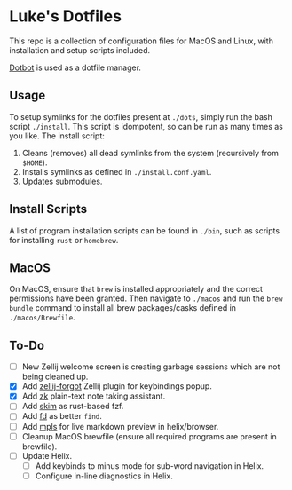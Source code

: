 # Luke's Dotfiles

This repo is a collection of configuration files for MacOS and Linux, with
installation and setup scripts included.

[Dotbot](https://github.com/anishathalye/dotbot/tree/b8891c5fb72485316fba54d2c1310320c9ebf4d5f)
is used as a dotfile manager.

## Usage

To setup symlinks for the dotfiles present at `./dots`, simply run the bash
script `./install`. This script is idompotent, so can be run as many times as
you like. The install script:

1. Cleans (removes) all dead symlinks from the system (recursively from
   `$HOME`).
2. Installs symlinks as defined in `./install.conf.yaml`.
3. Updates submodules.

## Install Scripts

A list of program installation scripts can be found in `./bin`, such as scripts
for installing `rust` or `homebrew`.

## MacOS

On MacOS, ensure that `brew` is installed appropriately and the correct
permissions have been granted. Then navigate to `./macos` and run the
`brew bundle` command to install all brew packages/casks defined in
`./macos/Brewfile`.

## To-Do

- [ ] New Zellij welcome screen is creating garbage sessions which are not being
      cleaned up.
- [x] Add [zellij-forgot](https://github.com/karimould/-forgot) Zellij plugin
      for keybindings popup.
- [x] Add [zk](https://github.com/zk-org/zk) plain-text note taking assistant.
- [ ] Add [skim](https://github.com/skim-rs/skim) as rust-based fzf.
- [ ] Add [fd](https://github.com/sharkdp/fd) as better `find`.
- [ ] Add [mpls](https://github.com/mhersson/mpls) for live markdown preview in
      helix/browser.
- [ ] Cleanup MacOS brewfile (ensure all required programs are present in
      brewfile).
- [ ] Update Helix.
  - [ ] Add keybinds to minus mode for sub-word navigation in Helix.
  - [ ] Configure in-line diagnostics in Helix.
